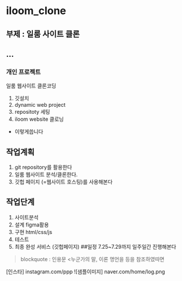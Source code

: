 # iloom_clone
## 부제 : 일룸 사이트 클론 <h2>...</h2>
### 개인 프로젝트

일룸 웹사이트 클론코딩

1. 깃설치
2. dynamic web project
3. repositoty 세팅
4. iloom website 클로닝 
* 이렇게씁니다

## 작업계획
1. git repository를 활용한다
2. 일룸 웹사이트 분석/클론한다.
3. 깃헙 페이지 (=웹사이트 호스팅)를 사용해본다

## 작업단계
1. 사이트분석
2. 설계 figma활용
3. 구현 html/css/js
4. 테스트
4. 최종 완성 서비스 (깃헙페이지)
##일정
7.25~7.29까지 일주일간 진행해본다


> blockquote : 인용문 <누군가의 말, 이론 명언을 등을 참조하였따면

[인스타] instagram.com/ppp
![샘플이미지] naver.com/home/log.png <ing>
